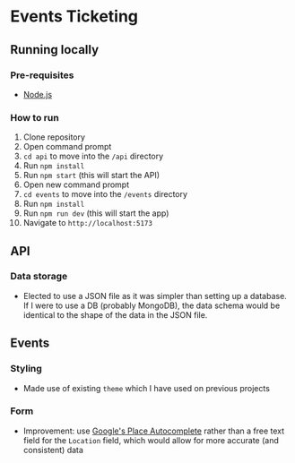 # Events Ticketing

## Running locally

### Pre-requisites

-   [Node.js](https://nodejs.org/en)

### How to run

1. Clone repository
2. Open command prompt
3. `cd api` to move into the `/api` directory
4. Run `npm install`
5. Run `npm start` (this will start the API)
6. Open new command prompt
7. `cd events` to move into the `/events` directory
8. Run `npm install`
9. Run `npm run dev` (this will start the app)
10. Navigate to `http://localhost:5173`

## API

### Data storage

-   Elected to use a JSON file as it was simpler than setting up a database. If I were to use a DB (probably MongoDB), the data schema would be identical to the shape of the data in the JSON file.

## Events

### Styling

-   Made use of existing `theme` which I have used on previous projects

### Form

-   Improvement: use [Google's Place Autocomplete](https://developers.google.com/maps/documentation/javascript/place-autocomplete) rather than a free text field for the `Location` field, which would allow for more accurate (and consistent) data

